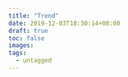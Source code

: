 ```yaml
---
title: "Trend"
date: 2019-12-03T18:30:14+08:00
draft: true
toc: false
images:
tags: 
  - untagged
---
```


